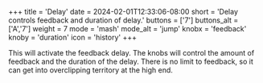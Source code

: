+++
title = 'Delay'
date = 2024-02-01T12:33:06-08:00
short = 'Delay controls feedback and duration of delay.'
buttons = ['7']
buttons_alt = ['A','7']
weight = 7
mode = 'mash'
mode_alt = 'jump'
knobx = 'feedback'
knoby = 'duration'
icon = 'history'
+++

This will activate the feedback delay. The knobs will control the amount of feedback and the duration of the delay. There is no limit to feedback, so it can get into overclipping territory at the high end.